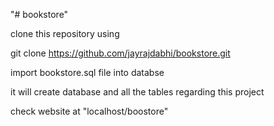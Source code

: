 "# bookstore" 


clone this repository using

git clone https://github.com/jayrajdabhi/bookstore.git

import bookstore.sql file into databse

it will create database and all the tables regarding this project

check website at "localhost/boostore"

